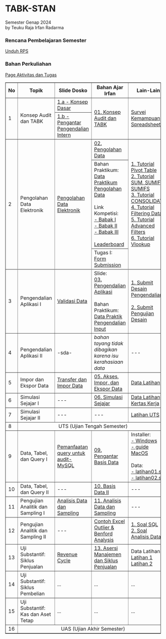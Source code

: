 # TABK-STAN
Semester Genap 2024<br>
by Teuku Raja Irfan Radarma

### Rencana Pembelajaran Semester
[Unduh RPS](<https://github.com/irfanradarma/TABK-STAN/raw/main/Usulan%20RPS%20TABK%20%20format%20baru%20Semester%20genap%20%202023-2024-per%202024%20Feb%2020.doc>)

### Bahan Perkuliahan

<a href="https://tabk-stan.streamlit.app" target="_blank">Page Aktivitas dan Tugas</a><br>


<table border="1" width="100%">
  <tr>
    <th>No</th>
    <th>Topik</th>
    <th>Slide Dosko</th>
    <th>Bahan Ajar Irfan</th>
    <th>Lain-Lain</th>
  </tr>
  <tr>
    <td rowspan="2">1</td>
    <td rowspan="2">Konsep Audit dan TABK</td>
    <td><a href="https://github.com/irfanradarma/TABK-STAN/raw/main/slide/Week%2001%20-%20Konsep%20TABK/Dosko/TABK%20pertemuan%201.a%20-%20Konsep%20Dasar.pptx">1.a - Konsep Dasar</a></td>
    <td rowspan="2"><a href="https://github.com/irfanradarma/TABK-STAN/raw/main/slide/Week%2001%20-%20Konsep%20TABK/01.%20Konsep%20Audit%20dan%20TABK.pdf">01. Konsep Audit dan TABK</a></td>
    <td rowspan="2"><a href="https://forms.gle/uJiAX6XZKif5Gmeq5" target="_blank">Survei Kemampuan Spreadsheet</a></td>
  </tr>
  <tr>
    <td><a href="https://github.com/irfanradarma/TABK-STAN/raw/main/slide/Week%2001%20-%20Konsep%20TABK/Dosko/TABK%20pertemuan%201.b%20-%20Pengantar%20Pengendalian%20Intern.pptx">1.b - Pengantar Pengendalian Intern</a></td>
  </tr>
  <tr>
    <td rowspan="3">2</td>
    <td rowspan="3">Pengolahan Data Elektronik</td>
    <td rowspan="3"><a href="https://github.com/irfanradarma/TABK-STAN/raw/main/slide/Week%2002%20-%20Pengolahan%20Data/Dosko/kuliah-02.zip">Pengolahan Data Elektronik</a></td>
    <td><a href="https://github.com/irfanradarma/TABK-STAN/raw/main/slide/Week%2002%20-%20Pengolahan%20Data/02.%20Pengolahan%20Data.pptx" target="_blank">02. Pengolahan Data</a></td>
    <td rowspan="3"><a href="https://www.youtube.com/watch?v=Kwn8GJyNv64" target="_blank">1. Tutorial Pivot Table</a><br>
    <a href="https://www.youtube.com/watch?v=bhfRlU_bNmw" target="_blank">2. Tutorial SUM, SUMIF, SUMIFS</a><br>
    <a href="https://www.youtube.com/watch?v=OekP7P-Xw4I" target="_blank">3. Tutorial CONSOLIDATE</a><br>
    <a href="https://www.youtube.com/watch?v=JNZqRYkgZ4c" target="_blank">4. Tutorial Filtering Data</a><br>
    <a href="https://www.youtube.com/watch?v=UV-SPoVkDaU" target="_blank">5. Tutorial Advanced Filters</a><br>
    <a href="https://www.youtube.com/watch?v=LKbRkIIVG60&pp=ygUQdHV0b3JpYWwgdmxvb2t1cA%3D%3D" target="_blank">6. Tutorial Vlookup</a></td>
  </tr>
  <tr>
    <td>Bahan Praktikum:<br><a href="https://github.com/irfanradarma/TABK-STAN/raw/main/slide/Week%2002%20-%20Pengolahan%20Data/Data%20Praktik%20Minggu-2.xlsx" target="_blank">Data Praktikum Pengolahan Data</a><br><br>
    Link Kompetisi:<br>
    <a href="https://forms.gle/SwAaeJxDtym4NVyx6" target="_blank">- Babak I</a><br>
    <a href="https://forms.gle/QAYDQX7QzLyQw2Gq5" target="_blank">- Babak II</a><br>
    <a href="https://forms.gle/PcfgmzPVte9aSDzBA" target="_blank">- Babak III</a><br>
    <br>
    <a href="https://tabk-stan.streamlit.app/">Leaderboard</a></td>
  </tr>
    <td>Tugas I:<br><a href="https://forms.gle/cydE4PMufwyGxj3q8">Form Submission</a>
    </td>
  <tr>
  </tr>
  <tr>
    <td>3</td>
    <td>Pengendalian Aplikasi I</td>
    <td><a href="https://github.com/irfanradarma/TABK-STAN/raw/main/slide/Week%2003%20-%20Pengendalian%20Aplikasi/Dosko/Validasi%20Data.pptx" target="_blank">Validasi Data</a></td>
    <td>Slide:<br>
        <a href="https://github.com/irfanradarma/TABK-STAN/raw/main/slide/Week%2003%20-%20Pengendalian%20Aplikasi/03.%20Pengendalian%20Aplikasi.pdf" target="_blank">03. Pengendalian Aplikasi</a><br><br>
        Bahan Praktikum:<br>
        <a href="https://github.com/irfanradarma/TABK-STAN/raw/main/slide/Week%2003%20-%20Pengendalian%20Aplikasi/Data%20Praktik%20Minggu-3.xlsx" target="_blank">Data Praktik Pengendalian Input</a></td>
    <td><a href="https://forms.gle/SghsmtAwdDKDhen57" target="_blank">1. Submit Desain Pengendalian</a><br><br>
        <a href="https://forms.gle/AUzDF3TeDP7anbS26" target="_blank">2. Submit Pengujian Desain</a></td>
  </tr>
  <tr>
    <td>4</td>
    <td>Pengendalian Aplikasi II</td>
    <td>-sda-</td>
    <td><i>bahan tayang tidak dibagikan karena isu kerahasiaan data</i></td>
    <td>---</td>
  </tr>
  <tr>
    <td>5</td>
    <td>Impor dan Ekspor Data</td>
    <td><a href="https://github.com/irfanradarma/TABK-STAN/raw/main/slide/Week%2005%20-%20Impor%20dan%20Ekspor/Dosko/TABK%20pertemuan%203%20-%20Transfer%20dan%20Impor%20Data.pptx" target="_blank">Transfer dan Impor Data</a></td>
    <td><a href="https://github.com/irfanradarma/TABK-STAN/raw/main/slide/Week%2005%20-%20Impor%20dan%20Ekspor/05.%20Impor%20Data.pptx" target="_blank">05. Akses, Impor, dan Ekspor Data</a></td>
    <td><a href="https://github.com/irfanradarma/TABK-STAN/raw/main/slide/Week%2005%20-%20Impor%20dan%20Ekspor/Data%20Impor.zip" target="_blank">Data Latihan</a></td>
  </tr>
  <tr>
    <td>6</td>
    <td>Simulasi Sejajar I</td>
    <td>---</td>
    <td><a href="https://github.com/irfanradarma/TABK-STAN/raw/main/slide/Week%2006%20-%20Simulasi%20Sejajar/06.%20Simulasi%20Sejajar.pptx" target="_blank">06. Simulasi Sejajar</a></td>
    <td><a href="https://github.com/irfanradarma/TABK-STAN/raw/main/slide/Week%2006%20-%20Simulasi%20Sejajar/Lat.6%20Data.xlsx" target="_blank">Data Latihan</a><br>
    <a href="https://github.com/irfanradarma/TABK-STAN/raw/main/slide/Week%2006%20-%20Simulasi%20Sejajar/Lat.6%20KertasKerja.xlsx" target="_blank">Kertas Kerja</a></td>
  </tr>
  <tr>
    <td>7</td>
    <td>Simulasi Sejajar II</td>
    <td>---</td>
    <td>---</td>
    <td><a href="https://github.com/irfanradarma/TABK-STAN/raw/main/slide/Week%2007%20-%20Simulasi%20Sejajar/Latihan%20UTS-2021.zip" target="_blank">Latihan UTS</a></td>
  </tr>
  <tr>
    <td>8</td>
    <td colspan="4" align="center" color="black">UTS (Ujian Tengah Semester)</td>
  </tr>
  <tr>
    <td>9</td>
    <td>Data, Tabel, dan Query I</td>
    <td><a href="https://github.com/irfanradarma/TABK-STAN/raw/main/slide/Week%2009%20-%20Basis%20Data/Dosko/Pemanfaatan%20query%20untuk%20audit-MySQL.pptx" target="_blank">Pemanfaatan query untuk audit-MySQL</a></td>
    <td><a href="https://github.com/irfanradarma/TABK-STAN/raw/main/slide/Week%2009%20-%20Basis%20Data/09.%20Intro%20to%20Database.pptx" target="_blank">09. Pengantar Basis Data</a></td>
    <td>Installer:<br>
    <a href="https://github.com/irfanradarma/TABK-STAN/raw/main/slide/Week%2009%20-%20Basis%20Data/Dosko/Installer/Windows.zip" target="_blank">- Windows</a><br>
    <a href="https://github.com/irfanradarma/TABK-STAN/raw/main/slide/Week%2009%20-%20Basis%20Data/Dosko/Installer/SQL MacOS.pptx" target="_blank">- guide MacOS</a><br><br>
    Data:<br>
    <a href="https://github.com/irfanradarma/TABK-STAN/raw/main/slide/Week%2009%20-%20Basis%20Data/Data/latihan01.sql" target="_blank">- latihan01.sql</a><br>
    <a href="https://github.com/irfanradarma/TABK-STAN/raw/main/slide/Week%2009%20-%20Basis%20Data/Data/latihan02.sql" target="_blank">- latihan02.sql</a></td>
  </tr>
  <tr>
    <td>10</td>
    <td>Data, Tabel, dan Query II</td>
    <td>---</td>
    <td><a href="https://github.com/irfanradarma/TABK-STAN/raw/main/slide/Week%2010%20-%20Basis%20Data%20II/10.%20Intro%20to%20Database%20II.pptx" target="_blank">10. Basis Data II</a></td>
    <td>---</td>
  </tr>
  <tr>
    <td>11</td>
    <td>Pengujian Analitik dan Sampling I</td>
    <td><a href="https://github.com/irfanradarma/TABK-STAN/raw/main/slide/Week%2011%20-%20Analisis%20Data%20dan%20Sampling/Dosko/Analisis%20Data%20_%20Sampling.pptx" target="_blank">Analisis Data dan Sampling</a></td>
    <td><a href="https://github.com/irfanradarma/TABK-STAN/raw/main/slide/Week%2011%20-%20Analisis%20Data%20dan%20Sampling/11.%20Analisis%20Data%20dan%20Sampling.pptx" target="_blank">11. Analisis Data dan Sampling</a></td>
    <td>---</td>
  </tr>
  <tr>
    <td>12</td>
    <td>Pengujian Analitik dan Sampling II</td>
    <td>---</td>
    <td><a href="https://github.com/irfanradarma/TABK-STAN/raw/main/slide/Week%2012%20-%20Analisis%20Data%20dan%20Sampling%20II/Contoh%20Outlier%20dan%20Benford%20Analysis.xlsx" target="_blank">Contoh Excel Outlier & Benford Analysis</a></td>
    <td><a href="https://github.com/irfanradarma/TABK-STAN/raw/main/slide/Week%2012%20-%20Analisis%20Data%20dan%20Sampling%20II/latihan/1.%20SQL.zip" target="_blank">1. Soal SQL</a><br>
    <a href="https://github.com/irfanradarma/TABK-STAN/raw/main/slide/Week%2012%20-%20Analisis%20Data%20dan%20Sampling%20II/latihan/2.%20Analisis%20Data%20dan%20Sampling.zip" target="_blank">2. Soal Analisis Data</a></td>
  </tr>
  <tr>
    <td>13</td>
    <td>Uji Substantif: Siklus Penjualan</td>
    <td><a href="https://github.com/irfanradarma/TABK-STAN/raw/main/slide/Week%2013%20-%20Siklus%20Penjualan/Revenue%20Cycle.pptx" target="_blank">Revenue Cycle</a></td>
    <td><a href="https://github.com/irfanradarma/TABK-STAN/raw/main/slide/Week%2013%20-%20Siklus%20Penjualan/13.%20Asersi%20Manajemen%20dan%20Siklus%20Penjualan.pptx" target="_blank">13. Asersi Manajemen dan Siklus Penjualan</a></td>
    <td>Data Latihan<br>
    <a href="https://github.com/irfanradarma/TABK-STAN/raw/main/slide/Week%2013%20-%20Siklus%20Penjualan/EDP-Audit-Latihan-02%20-%20Data%20Penjualan.xls" target="_blank">Latihan 1</a><br>
    <a href="https://github.com/irfanradarma/TABK-STAN/raw/main/slide/Week%2013%20-%20Siklus%20Penjualan/EDP-Audit-Latihan-08%20-%20Data%20penjualan.xls" target="_blank">Latihan 2</a>
    </td>
  </tr>
    <tr>
    <td>14</td>
    <td>Uji Substantif: Siklus Pembelian</td>
    <td>...</td>
    <td>...</td>
    <td>...</td>
  </tr>
    <tr>
    <td>15</td>
    <td>Uji Substantif: Kas dan Aset Tetap</td>
    <td>...</td>
    <td>...</td>
    <td>...</td>
  </tr>
    <tr>
    <td>16</td>
    <td colspan="4" align="center">UAS (Ujian Akhir Semester)</td>
  </tr>
</table>
